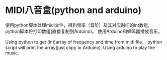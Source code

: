# MIDI八音盒(python and arduino)
使用python脚本处理midi文件，得到频率（音阶）及其对应时间的int数组, python脚本将打印数组(直接复制到Arduino)。
使用Arduino和蜂鸣器播放音乐。

Using python to get (int)array of frequency and time from midi file， python script will print the array(just copy to Arduino).
Using arduino to play the music.
